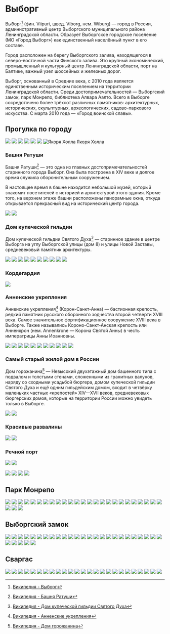 # Выборг

Вы́борг[^Выборг] (фин. Viipuri, швед. Viborg, нем. Wiburg) — город в России, административный центр Выборгского муниципального района Ленинградской области. Образует Выборгское городское поселение (МО «Город Выборг») как единственный населённый пункт в его составе.

Город расположен на берегу Выборгского залива, находящегося в северо-восточной части Финского залива. Это крупный экономический, промышленный и культурный центр Ленинградской области, порт на Балтике, важный узел шоссейных и железных дорог.

Выборг, основанный в Средние века, с 2010 года является единственным историческим поселением на территории Ленинградской области. Среди достопримечательностей — Выборгский замок, парк Монрепо, библиотека Алвара Аалто. Всего в Выборге сосредоточено более трёхсот различных памятников: архитектурных, исторических, скульптурных, археологических, садово-паркового искусства. С марта 2010 года — «Город воинской славы».

[^Выборг]: [Википедия - Выборг](https://ru.wikipedia.org/wiki/%D0%92%D1%8B%D0%B1%D0%BE%D1%80%D0%B3)

## Прогулка по городу

![](images/IMG20240504124735.jpg)
![](images/IMG20240504124739.jpg)
![](images/IMG20240504124740.jpg)
![](images/IMG20240504124957.jpg)
![](images/IMG20240504125000.jpg)
![](images/IMG20240504130020.jpg)
![Якоря Холла](images/IMG20240504125104.jpg)
Якоря Холла

### Башня Ратуши

Башня Ратуши[^Башня Ратуши] — это одна из главных достопримечательностей старинного города Выборг. Она была построена в XIV веке и долгое время служила оборонительным сооружением.

В настоящее время в башне находится небольшой музей, который знакомит посетителей с историей и архитектурой этого здания. Кроме того, на верхнем этаже башни расположены панорамные окна, откуда открывается прекрасный вид на исторический центр города.

[^Башня Ратуши]: [Википедия - Башня Ратуши](https://ru.wikipedia.org/wiki/%D0%91%D0%B0%D1%88%D0%BD%D1%8F_%D0%A0%D0%B0%D1%82%D1%83%D1%88%D0%B8_(%D0%92%D1%8B%D0%B1%D0%BE%D1%80%D0%B3))

![](images/IMG20240504130158.jpg)
![](images/IMG20240504130203.jpg)


### Дом купеческой гильдии

Дом купеческой гильдии Святого Духа[^Дом купеческой гильдии] — старинное здание в центре Выборга на углу Выборгской улицы (дом 8) и улицы Новой Заставы, средневековый памятник архитектуры.

[^Дом купеческой гильдии]: [Википедия - Дом купеческой гильдии Святого Духа](https://ru.wikipedia.org/wiki/%D0%94%D0%BE%D0%BC_%D0%BA%D1%83%D0%BF%D0%B5%D1%87%D0%B5%D1%81%D0%BA%D0%BE%D0%B9_%D0%B3%D0%B8%D0%BB%D1%8C%D0%B4%D0%B8%D0%B8_%D0%A1%D0%B2%D1%8F%D1%82%D0%BE%D0%B3%D0%BE_%D0%94%D1%83%D1%85%D0%B0)

![](images/IMG20240504130633.jpg)
![](images/IMG20240504130644.jpg)
![](images/IMG20240504130818.jpg)
![](images/IMG20240504142303.jpg)
![](images/IMG20240504142320.jpg)
![](images/IMG20240504142438.jpg)
![](images/IMG20240504142623.jpg)
![](images/IMG20240504143545.jpg)
![](images/IMG20240504153212.jpg)
![](images/IMG20240504153459.jpg)

### Кордегардия

![](images/IMG20240504154057.jpg)

### Анненские укрепления

Анненские укрепления[^Анненские укрепления] (Корон-Санкт-Анна) — бастионная крепость, редкий памятник русского оборонного зодчества второй четверти XVIII века. Самое значительное фортификационное сооружение XVIII века в Выборге. Также назывались Короно-Санкт-Анская крепость или Анненкрон (нем. Annenkrone — Корона Святой Анны) в честь императрицы Анны Иоанновны.

[^Анненские укрепления]: [Википедия - Анненские укрепления](https://ru.wikipedia.org/wiki/%D0%90%D0%BD%D0%BD%D0%B8%D0%BD%D1%81%D0%BA%D0%B8%D0%B5_%D1%83%D0%BA%D1%80%D0%B5%D0%BF%D0%BB%D0%B5%D0%BD%D0%B8%D1%8F)

![](images/IMG20240504154117.jpg)
![](images/IMG20240504154222.jpg)
![](images/IMG20240504154225.jpg)
![](images/IMG20240504154229.jpg)
![](images/IMG20240504154407.jpg)
![](images/IMG20240504154412.jpg)
![](images/IMG20240504154420.jpg)
![](images/IMG20240504154432.jpg)
![](images/IMG20240505153037.jpg)
![](images/IMG20240505163839.jpg)
![](images/IMG20240505152554.jpg)

### Самый старый жилой дом в России

Дом горожанина[^Дом горожанина] — Невысокий двухэтажный дом башенного типа с подвалом и толстыми стенами, сложенными из гранитных валунов, наряду со сходными усадьбой бюргера, домом купеческой гильдии Святого Духа и ещё одним гильдейским домом, входит в четвёрку маленьких частных «крепостей» XIV—XVII веков, средневековых бюргерских домов, которые на территории России можно увидеть только в Выборге.

[^Дом горожанина]: [Википедия - Дом горожанина](https://ru.wikipedia.org/wiki/%D0%94%D0%BE%D0%BC_%D0%B3%D0%BE%D1%80%D0%BE%D0%B6%D0%B0%D0%BD%D0%B8%D0%BD%D0%B0_(%D0%92%D1%8B%D0%B1%D0%BE%D1%80%D0%B3))

![](images/IMG20240505164709.jpg)
![](images/IMG20240505164656.jpg)

### Красивые развалины

![](images/IMG20240505165112.jpg)
![](images/IMG20240505165119.jpg)

### Речной порт

![](images/IMG20240505165737.jpg)
![](images/IMG20240505165805.jpg)

![](images/IMG20240505170332.jpg)
![](images/IMG20240506085337.jpg)
![](images/IMG20240506085345.jpg)
![](images/IMG20240504153452.jpg)






## Парк Монрепо

![](images/IMG20240504160906.jpg)
![](images/IMG20240504162253.jpg)
![](images/IMG20240504162347.jpg)
![](images/IMG20240504161216.jpg)
![](images/IMG20240504162423.jpg)
![](images/IMG20240504162500.jpg)
![](images/IMG20240504164147.jpg)
![](images/IMG20240504164152.jpg)
![](images/IMG20240504165641.jpg)
![](images/IMG20240504170609.jpg)
![](images/IMG20240504170611.jpg)
![](images/IMG20240504165452.jpg)
![](images/IMG20240504171234.jpg)
![](images/IMG20240504172311.jpg)
![](images/IMG20240504172527.jpg)
![](images/IMG20240504172654.jpg)
![](images/IMG20240504172758.jpg)
![](images/IMG20240504172840.jpg)
![](images/IMG20240504173200.jpg)
![](images/IMG20240504173241.jpg)
![](images/IMG20240504173811.jpg)
![](images/IMG20240504174636.jpg)
![](images/IMG20240504161002.jpg)
![](images/IMG20240504161219.jpg)
![](images/IMG20240504161830.jpg)
![](images/IMG20240504162053.jpg)
![](images/IMG20240504162059.jpg)
![](images/IMG20240504162210.jpg)






## Выборгский замок
![](images/IMG20240504153050.jpg)
![](images/IMG20240504153217.jpg)
![](images/IMG20240504153321.jpg)
![](images/IMG20240504184458_BURST000_COVER.jpg)
![](images/IMG20240505114104.jpg)
![](images/IMG20240505115615.jpg)
![](images/IMG20240505120453.jpg)
![](images/IMG20240505120616.jpg)
![](images/IMG20240505120752.jpg)
![](images/IMG20240505121334.jpg)
![](images/IMG20240505111353.jpg)
![](images/IMG20240505111751.jpg)
![](images/IMG20240505111858.jpg)
![](images/IMG20240505112017.jpg)
![](images/IMG20240505113725.jpg)
![](images/IMG20240505112348.jpg)
![](images/IMG20240505112609.jpg)
![](images/IMG20240505112830.jpg)
![](images/IMG20240505112947.jpg)
![](images/IMG20240505113115.jpg)
![](images/IMG20240505113244.jpg)
![](images/IMG20240505113350.jpg)
![](images/IMG20240505113735.jpg)
![](images/IMG20240505113743.jpg)
![](images/IMG20240505113957.jpg)
![](images/IMG20240505114057.jpg)
![](images/IMG20240505115454.jpg)
![](images/IMG20240505115459.jpg)
![](images/IMG20240505115521.jpg)
![](images/IMG20240505115157.jpg)





## Сваргас
![](images/IMG20240505125833.jpg)
![](images/IMG20240505125432.jpg)
![](images/IMG20240505130401.jpg)
![](images/IMG20240505130917.jpg)
![](images/IMG20240505130951.jpg)
![](images/IMG20240505131856.jpg)
![](images/IMG20240505131922.jpg)
![](images/IMG20240505132102.jpg)
![](images/IMG20240505132626.jpg)
![](images/IMG20240505133508.jpg)
![](images/IMG20240505133509.jpg)
![](images/IMG20240505133511.jpg)
![](images/IMG20240505133608.jpg)
![](images/IMG20240505133732.jpg)
![](images/IMG20240505133804.jpg)
![](images/IMG20240505134055_03.jpg)
![](images/IMG20240505134116.jpg)
![](images/IMG20240505134203.jpg)
![](images/IMG20240505135430_03.jpg)
![](images/IMG20240505140418.jpg)
![](images/IMG20240505140619.jpg)
![](images/IMG20240505142200.jpg)
![](images/IMG20240505142201.jpg)
![](images/IMG20240505144442.jpg)
![](images/IMG20240505134056.jpg)

